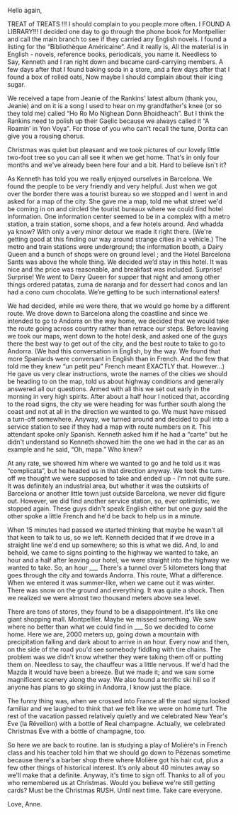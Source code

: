 Hello again,

TREAT of TREATS !!! I should complain to you people more often. I FOUND A LIBRARY!!! I
decided one day to go through the phone book for Montpellier and call the main branch to see if they
carried any English novels. I found a listing for the “Bibliothèque Américaine”. And it really is, All
the material is in English - novels, reference books, periodicals, you name it. Needless to Say,
Kenneth and I ran right down and became card-carrying members. A few days after that I found
baking soda in a store, and a few days after that I found a box of rolled oats, Now maybe I should
complain about their icing sugar.

We received a tape from Jeanie of the Rankins' latest album (thank you, Jeanie) and on it is
a song I used to hear on my grandfather's knee (or so they told me) called “Ho Ro Mo Nighean Donn
Bhoidheach”. But I think the Rankins need to polish up their Gaelic because we always called it “A
Roamin’ in Yon Voya". For those of you who can't recall the tune, Dorita can give you a rousing
chorus.

Christmas was quiet but pleasant and we took pictures of our lovely little two-foot tree so
you can all see it when we get home. That's in only four months and we've already been here four
and a bit. Hard to believe isn't it?

As Kenneth has told you we really enjoyed ourselves in Barcelona. We found the people to be
very friendly and very helpful. Just when we got over the border there was a tourist bureau so we
stopped and I went in and asked for a map of the city. She gave me a map, told me what street we'd
be coming in on and circled the tourist bureaux where we could find hotel information. One
information center seemed to be in a complex with a metro station, a train station, some shops, and
a few hotels around. And whadda ya know? With only a very minor detour we made it right there.
(We're getting good at this finding our way around strange cities in a vehicle.) The metro and train
stations were underground; the information booth, a Dairy Queen and a bunch of shops were on ground level ; and the Hotel Barcelona Sants was above the whole thing. We decided we’d stay in this hotel. It was nice and the price was reasonable, and breakfast was included. Surprise! Surprise! We went to Dairy Queen for supper that night and among other things ordered patatas, zuma de naranja and for dessert had conos and Ian had a cono cum chocolata. We’re getting to be such international eaters!

We had decided, while we were there, that we would go home by a different route. We drove
down to Barcelona along the coastline and since we intended to go to Andorra on the way home, we
decided that we would take the route going across country rather than retrace our steps. Before
leaving we took our maps, went down to the hotel desk, and asked one of the guys there the best way
to get out of the city, and the best route to take to go to Andorra. (We had this conversation in
English, by the way. We found that more Spaniards were conversant in English than in French. And
the few that told me they knew “un petit peu” French meant EXACTLY that. However...) He gave us
very clear instructions, wrote the names of the cities we should be heading to on the map, told us
about highway conditions and generally answered all our questions. Armed with all this we set out
early in the morning in very high spirits. After about a half hour I noticed that, according to the
road signs, the city we were heading for was further south along the coast and not at all in the
direction we wanted to go. We must have missed a turn-off somewhere. Anyway, we turned around
and decided to pull into a service station to see if they had a map with route numbers on it. This
attendant spoke only Spanish. Kenneth asked him if he had a “carte” but he didn't understand so
Kenneth showed him the one we had in the car as an example and he said, “Oh, mapa.” Who knew?

At any rate, we showed him where we wanted to go and he told us it was “complicata”, but he headed
us in that direction anyway. We took the turn-off we thought we were supposed to take and ended
up - I'm not quite sure. It was definitely an industrial area, but whether it was the outskirts of
Barcelona or another little town just outside Barcelona, we never did figure out. However, we did
find another service station, so, ever optimistic, we stopped again. These guys didn't speak English
either but one guy said the other spoke a little French and he'd be back to help us in a minute.

When 15 minutes had passed we started thinking that maybe he wasn't all that keen to talk to us, so we left. Kenneth decided that if we drove in a straight line we'd end up somewhere; so this is what we did. And, lo and behold, we came to signs pointing to the highway we wanted to take, an hour and a half after leaving our hotel, we were straight into the highway we wanted to take. So, an hour ___ There's a tunnel over 5 kilometers long that goes through the city and towards Andorra. This route, What a difference. When we entered it was summer-like, when we came out it was winter. There was snow on the ground and everything. It was quite a shock. Then we realized we were almost two thousand meters above sea level.

There are tons of stores, they found to be a disappointment. It's like one giant shopping mall. Montpellier. Maybe we missed something. We saw where no better than what we could find in ___ So we decided to come home. Here we are, 2000 meters up, going down a mountain with precipitation falling and dark about to arrive in an hour. Every now and then, on the side of the road you'd see somebody fiddling with tire chains. The problem was we didn't know whether they were taking them off or putting them on. Needless to say, the chauffeur was a little nervous. If we'd had the Mazda it would have been a breeze. But we made it; and we saw some magnificent scenery along the way. We also found a terrific ski hill so if anyone has plans to go skiing in Andorra, I know just the place.

The funny thing was, when we crossed into France all the road signs looked familiar and we laughed to think that we felt like we were on home turf. The rest of the vacation passed relatively quietly and we celebrated New Year's Eve (la Réveillon) with a bottle of Real champagne. Actually, we celebrated Christmas Eve with a bottle of champagne, too.

So here we are back to routine. Ian is studying a play of Molière's in French class and his teacher told him that we should go down to Pézenas sometime because there's a barber shop there where Molière got his hair cut, plus a few other things of historical interest. It’s only about 40 minutes away so we'll make that a definite. Anyway, it's time to sign off. Thanks to all of you who remembered us at Christmas. Would you believe we're still getting cards? Must be the Christmas RUSH. Until next time. Take care everyone.

Love,
Anne.
